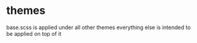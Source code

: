 # themes

base.scss is applied under all other themes
everything else is intended to be applied on top of it
